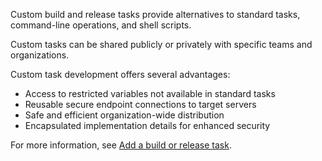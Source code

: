 Custom build and release tasks provide alternatives to standard tasks, command-line operations, and shell scripts.

Custom tasks can be shared publicly or privately with specific teams and organizations.

Custom task development offers several advantages:

- Access to restricted variables not available in standard tasks
- Reusable secure endpoint connections to target servers
- Safe and efficient organization-wide distribution
- Encapsulated implementation details for enhanced security

For more information, see [Add a build or release task](/azure/devops/extend/develop/add-build-task).
